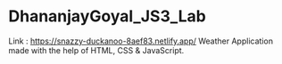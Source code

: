# DhananjayGoyal_JS3_Lab

Link : https://snazzy-duckanoo-8aef83.netlify.app/
Weather Application made with the help of HTML, CSS & JavaScript.
